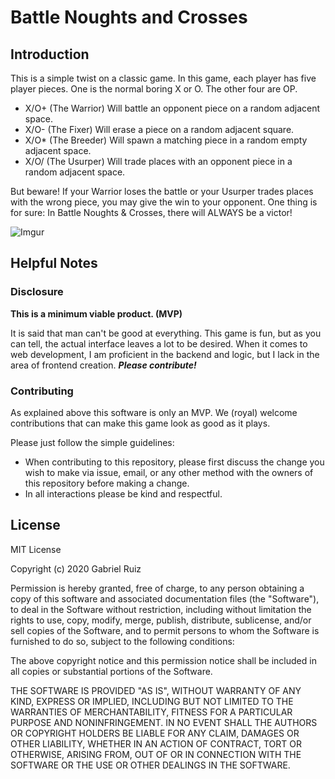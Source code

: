 # Battle Noughts and Crosses
## Introduction
This is a simple twist on a classic game. In this game, each player has five player pieces. One is the normal boring X or O. The other four are OP.
- X/O+ (The Warrior) Will battle an opponent piece on a random adjacent space.
- X/O- (The Fixer) Will erase a piece on a random adjacent square.
- X/O* (The Breeder) Will spawn a matching piece in a random empty adjacent space.
- X/O/ (The Usurper) Will trade places with an opponent piece in a random adjacent space.

But beware! If your Warrior loses the battle or your Usurper trades places with the wrong piece, you may give the win to your opponent. One thing is for sure: In Battle Noughts & Crosses, there will ALWAYS be a victor!

![Imgur](https://i.imgur.com/Dc9bPMO.png)

## Helpful Notes
### Disclosure
**This is a minimum viable product. (MVP)**

It is said that man can't be good at everything. This game is fun, but as you can tell, the actual interface leaves a lot to be desired. When it comes to web development, I am proficient in the backend and logic, but I lack in the area of frontend creation.  ***Please contribute!***

### Contributing
As explained above this software is only an MVP. We (royal) 
welcome contributions that can make this game look as good as it plays. 

Please just follow the simple guidelines:

* When contributing to this repository, please first discuss the change you wish to make 
via issue, email, or any other method with the owners of this repository before making 
a change.
* In all interactions please be kind and respectful.


## License
   MIT License

   Copyright (c) 2020 Gabriel Ruiz  

   Permission is hereby granted, free of charge, to any person obtaining a copy
of this software and associated documentation files (the "Software"), to deal
in the Software without restriction, including without limitation the rights
to use, copy, modify, merge, publish, distribute, sublicense, and/or sell
copies of the Software, and to permit persons to whom the Software is
furnished to do so, subject to the following conditions:

   The above copyright notice and this permission notice shall be included in all
copies or substantial portions of the Software.

   THE SOFTWARE IS PROVIDED "AS IS", WITHOUT WARRANTY OF ANY KIND, EXPRESS OR
IMPLIED, INCLUDING BUT NOT LIMITED TO THE WARRANTIES OF MERCHANTABILITY,
FITNESS FOR A PARTICULAR PURPOSE AND NONINFRINGEMENT. IN NO EVENT SHALL THE
AUTHORS OR COPYRIGHT HOLDERS BE LIABLE FOR ANY CLAIM, DAMAGES OR OTHER
LIABILITY, WHETHER IN AN ACTION OF CONTRACT, TORT OR OTHERWISE, ARISING FROM,
OUT OF OR IN CONNECTION WITH THE SOFTWARE OR THE USE OR OTHER DEALINGS IN THE
SOFTWARE.
